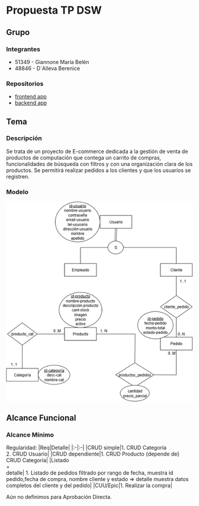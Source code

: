 # Propuesta TP DSW

## Grupo

### Integrantes

- 51349 - Giannone María Belén
- 48846 - D´Alleva Berenice

### Repositorios

- [frontend app](https://github.com/Belen-Giannone/Frontend-dsw)
- [backend app](https://github.com/Bere167/DSW-backend)

## Tema

### Descripción

Se trata de un proyecto de E-commerce dedicada a la gestión de venta de productos de computación que contega un carrito de compras, funcionalidades de búsqueda con filtros y con una organización clara de los productos. Se permitirá realizar pedidos a los clientes y que los usuarios se registren.

### Modelo

![Modelo actualizado](https://raw.githubusercontent.com/Belen-Giannone/DSW-2025-Giannone-D-Alleva/main/Diagrama%20dsw.png)

## Alcance Funcional

### Alcance Mínimo

Regularidad:
|Req|Detalle|
|:-|:-|
|CRUD simple|1. CRUD Categoría<br>2. CRUD Usuario|
|CRUD dependiente|1. CRUD Producto {depende de} CRUD Categoría|
|Listado<br>+<br>detalle| 1. Listado de pedidos filtrado por rango de fecha, muestra id pedido,fecha de compra, nombre cliente y estado => detalle muestra datos completos del cliente y del pedido|
|CUU/Epic|1. Realizar la compra|

Aún no definimos para Aprobación Directa.
